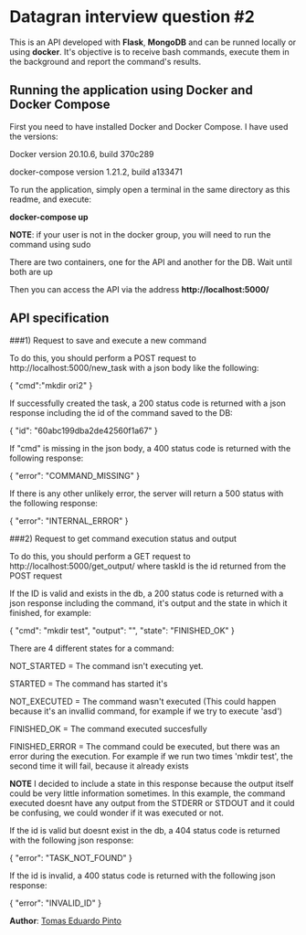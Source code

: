 # Datagran interview question #2

This is an API developed with **Flask**, **MongoDB** and can be runned locally or using **docker**. It's objective is to receive bash commands, execute them in the background and report the command's results.

## Running the application using Docker and Docker Compose

First you need to have installed Docker and Docker Compose. I have used the versions:

Docker version 20.10.6, build 370c289

docker-compose version 1.21.2, build a133471

To run the application, simply open a terminal in the same directory as this readme, and execute:

**docker-compose up**

**NOTE**: if your user is not in the docker group, you will need to run the command using sudo

There are two containers, one for the API and another for the DB. Wait until both are up

Then you can access the API via the address **http://localhost:5000/**

## API specification

###1) Request to save and execute a new command

To do this, you should perform a POST request to http://localhost:5000/new_task 
with a json body like the following:

{
	"cmd":"mkdir ori2"
}

If successfully created the task, a 200 status code is returned with a json response including the id of the command saved to the DB:

{
  "id": "60abc199dba2de42560f1a67"
}

If "cmd" is missing in the json body, a 400 status code is returned with the following response:

{
  "error": "COMMAND_MISSING"
}

If there is any other unlikely error, the server will return a 500 status with the following response:

{
  "error": "INTERNAL_ERROR"
}

###2) Request to get command execution status and output

To do this, you should perform a GET request to http://localhost:5000/get_output/<taskId> where taskId is the id returned from the POST request

If the ID is valid and exists in the db, a 200 status code is returned with a json response including the command, it's output and the state in which it finished, for example:

{
  "cmd": "mkdir test",
  "output": "",
  "state": "FINISHED_OK"
}

There are 4 different states for a command:

  NOT_STARTED = The command isn't executing yet.

  STARTED = The command has started it's 

  NOT_EXECUTED = The command wasn't executed (This could happen because it's an invallid command, for example if we try to execute 'asd') 

  FINISHED_OK = The command executed succesfully

  FINISHED_ERROR = The command could be executed, but there was an error during the execution. For example if we run two times 'mkdir test', the second time it will fail, because it already exists

**NOTE** I decided to include a state in this response because the output itself could be very little information sometimes. In this example, the command executed doesnt have any output from the STDERR or STDOUT and it could be confusing, we could wonder if it was executed or not.

If the id is valid but doesnt exist in the db, a 404 status code is returned with the following json response:

{
  "error": "TASK_NOT_FOUND"
}

If the id is invalid, a 400 status code is returned with the following json response:  

{
  "error": "INVALID_ID"
}

**Author**: [Tomas Eduardo Pinto](https://github.com/pintotomas)